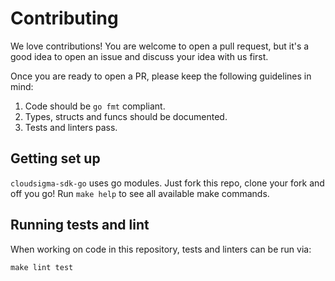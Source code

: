 # Contributing

We love contributions! You are welcome to open a pull request, but it's a good idea to
open an issue and discuss your idea with us first.

Once you are ready to open a PR, please keep the following guidelines in mind:
1. Code should be `go fmt` compliant.
2. Types, structs and funcs should be documented.
3. Tests and linters pass.


## Getting set up

`cloudsigma-sdk-go` uses go modules. Just fork this repo, clone your fork and off you go!
Run `make help` to see all available make commands.


## Running tests and lint

When working on code in this repository, tests and linters can be run via:

```shell
make lint test
```
